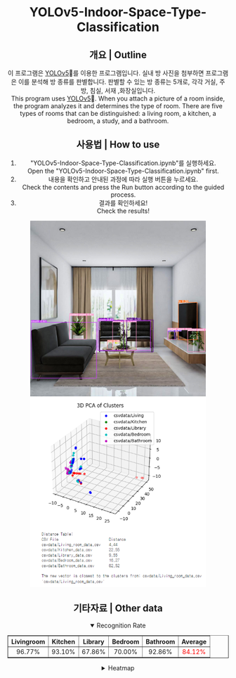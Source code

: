 <div align="center">

YOLOv5-Indoor-Space-Type-Classification
=============

## 개요 | Outline

이 프로그램은 [YOLOv5](https://docs.ultralytics.com/yolov5)🚀를 이용한 프로그램입니다. 실내 방 사진을 첨부하면 프로그램은 이를 분석해 방 종류를 판별합니다. 판별할 수 있는 방 종류는 5개로, 각각 거실, 주방, 침실, 서재 ,화장실입니다.<br>
This program uses [YOLOv5](https://docs.ultralytics.com/yolov5)🚀. When you attach a picture of a room inside, the program analyzes it and determines the type of room. There are five types of rooms that can be distinguished: a living room, a kitchen, a bedroom, a study, and a bathroom.

## 사용법 | How to use

1. "YOLOv5-Indoor-Space-Type-Classification.ipynb"를 실행하세요.<br>Open the "YOLOv5-Indoor-Space-Type-Classification.ipynb" first.
2. 내용을 확인하고 안내된 과정에 따라 실행 버튼을 누르세요.<br>Check the contents and press the Run button according to the guided process.
3. 결과를 확인하세요!<br>Check the results!

<div>
  <img src="./img/test.jpg" width="400px" height="auto">
  <img src="./img/result.png" width="400px" height="auto">
</div>

## 기타자료 | Other data

<details open>
  <summary>Recognition Rate</summary>
  <table border="1" table-layout="fixed">
  	<th align="center">Livingroom</th>
  	<th align="center">Kitchen</th>
    <th align="center">Library</th>
  	<th align="center">Bedroom</th>
    <th align="center">Bathroom</th>
  	<th align="center">Average</th>
  	<tr align="center"><!-- 첫번째 줄 시작 -->
      <td>96.77%</td>
      <td>93.10%</td>
      <td>67.86%</td>
      <td>70.00%</td>
      <td>92.86%</td>
      <td>
        <span style="color:red">84.12%</span>
      </td>
  	</tr><!-- 첫번째 줄 끝 -->
  </table>
</details>

<details close>
  <summary>Heatmap</summary>
  분석에 사용된 자료를 볼 수 있습니다. heatmap 문서를 확인하세요.
</details>
